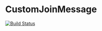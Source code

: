 # CustomJoinMessage

[![Build Status](https://travis-ci.org/Krazium/CustomJoinMessage.svg?branch=master)](https://travis-ci.org/Krazium/CustomJoinMessage)
